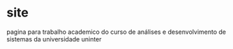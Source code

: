 # site
pagina para trabalho academico do curso de análises e desenvolvimento de sistemas da universidade uninter
